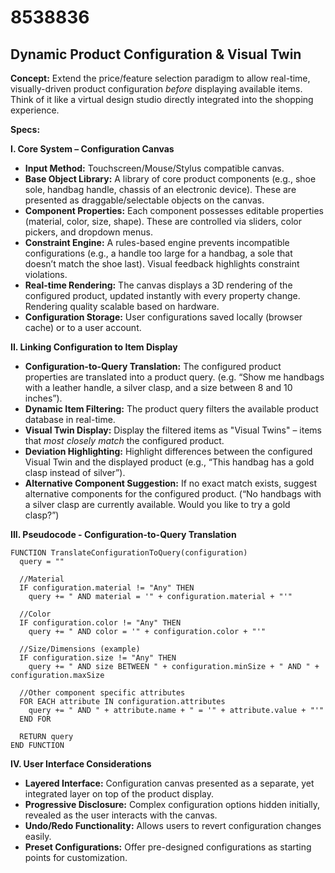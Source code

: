 # 8538836

## Dynamic Product Configuration & Visual Twin

**Concept:** Extend the price/feature selection paradigm to allow real-time, visually-driven product configuration *before* displaying available items. Think of it like a virtual design studio directly integrated into the shopping experience. 

**Specs:**

**I. Core System – Configuration Canvas**

*   **Input Method:** Touchscreen/Mouse/Stylus compatible canvas.
*   **Base Object Library:** A library of core product components (e.g., shoe sole, handbag handle, chassis of an electronic device). These are presented as draggable/selectable objects on the canvas.
*   **Component Properties:** Each component possesses editable properties (material, color, size, shape). These are controlled via sliders, color pickers, and dropdown menus.
*   **Constraint Engine:** A rules-based engine prevents incompatible configurations (e.g., a handle too large for a handbag, a sole that doesn’t match the shoe last). Visual feedback highlights constraint violations.
*   **Real-time Rendering:** The canvas displays a 3D rendering of the configured product, updated instantly with every property change.  Rendering quality scalable based on hardware.
*   **Configuration Storage:** User configurations saved locally (browser cache) or to a user account.

**II. Linking Configuration to Item Display**

*   **Configuration-to-Query Translation:** The configured product properties are translated into a product query. (e.g. “Show me handbags with a leather handle, a silver clasp, and a size between 8 and 10 inches”).
*   **Dynamic Item Filtering:** The product query filters the available product database in real-time.  
*   **Visual Twin Display:** Display the filtered items as "Visual Twins" – items that *most closely match* the configured product.  
*   **Deviation Highlighting:**  Highlight differences between the configured Visual Twin and the displayed product (e.g., “This handbag has a gold clasp instead of silver”).
*   **Alternative Component Suggestion:** If no exact match exists, suggest alternative components for the configured product. (“No handbags with a silver clasp are currently available. Would you like to try a gold clasp?”)

**III. Pseudocode - Configuration-to-Query Translation**

```pseudocode
FUNCTION TranslateConfigurationToQuery(configuration)
  query = ""

  //Material 
  IF configuration.material != "Any" THEN
    query += " AND material = '" + configuration.material + "'"

  //Color
  IF configuration.color != "Any" THEN
    query += " AND color = '" + configuration.color + "'"

  //Size/Dimensions (example)
  IF configuration.size != "Any" THEN
    query += " AND size BETWEEN " + configuration.minSize + " AND " + configuration.maxSize

  //Other component specific attributes 
  FOR EACH attribute IN configuration.attributes
    query += " AND " + attribute.name + " = '" + attribute.value + "'"
  END FOR

  RETURN query
END FUNCTION
```

**IV. User Interface Considerations**

*   **Layered Interface:** Configuration canvas presented as a separate, yet integrated layer on top of the product display.
*   **Progressive Disclosure:** Complex configuration options hidden initially, revealed as the user interacts with the canvas.
*   **Undo/Redo Functionality:** Allows users to revert configuration changes easily.
*   **Preset Configurations:** Offer pre-designed configurations as starting points for customization.
